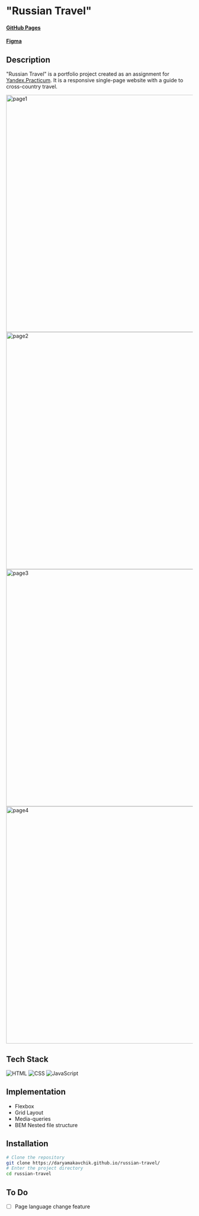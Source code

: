 # "Russian Travel"

#### [GitHub Pages](https://daryamakavchik.github.io/russian-travel/)
#### [Figma](https://www.figma.com/file/5S2WSbEFL6awjVWJ0NWL8Q/Sprint-3_-Russia-_-desktop-%2B-mobile?node-id=62863%3A634)

## Description
"Russian Travel" is a portfolio project created as an assignment for [Yandex.Practicum](https://practicum.yandex.com/web/ "Web Development Program"). It is a responsive single-page website with a guide to cross-country travel.

<img width="641" alt="page1" src="https://github.com/daryamakavchik/russian-travel/assets/90967822/95ffa04f-8ab8-4bbd-86d1-633a4f5eb2dd">
<img width="641" alt="page2" src="https://github.com/daryamakavchik/russian-travel/assets/90967822/fa2de897-3fd9-4881-950b-3984437927f5">
<img width="641" alt="page3" src="https://github.com/daryamakavchik/russian-travel/assets/90967822/b8d85784-b7fb-4658-a120-5acbb19cac57">
<img width="641" alt="page4" src="https://github.com/daryamakavchik/russian-travel/assets/90967822/33902942-ef80-4915-ae25-8a8f8003878e">


## Tech Stack
![HTML](https://img.shields.io/badge/html5-%23E34F26.svg?style=for-the-badge&logo=html5&logoColor=white)
![CSS](https://img.shields.io/badge/css3-%231572B6.svg?style=for-the-badge&logo=css3&logoColor=white)
![JavaScript](https://img.shields.io/badge/JavaScript-F7DF1E?style=for-the-badge&logo=javascript&logoColor=black)

## Implementation

- Flexbox
- Grid Layout
- Media-queries
- BEM Nested file structure

## Installation

```bash
# Clone the repository
git clone https://daryamakavchik.github.io/russian-travel/
# Enter the project directory
cd russian-travel
```

## To Do
- [ ] Page language change feature

